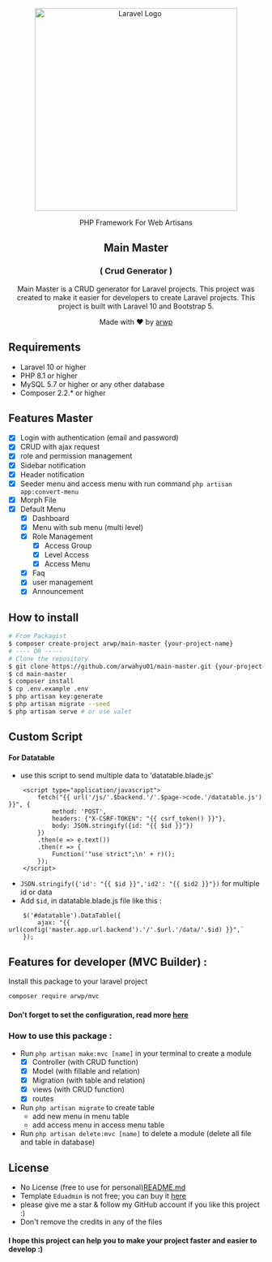<p style="text-align: center"><a href="https://laravel.com" target="_blank"><img src="https://raw.githubusercontent.com/laravel/art/master/logo-lockup/5%20SVG/2%20CMYK/1%20Full%20Color/laravel-logolockup-cmyk-red.svg" width="400" alt="Laravel Logo"></a></p>

<p style="text-align: center">
PHP Framework For Web Artisans
</p>

<h2 style="text-align: center"> Main Master </h2>
<h3 style="text-align: center">( Crud Generator )</h3>
<p style="text-align: center">
Main Master is a CRUD generator for Laravel projects. This project was created to make it easier for developers to create Laravel projects. This project is built with Laravel 10 and Bootstrap 5.
</p>
<p style="text-align: center">
Made with ❤️ by <a href="https://www.linkedin.com/in/arwahyupradana/" target="_blank">arwp</a>
</p>

## Requirements

- Laravel 10 or higher
- PHP 8.1 or higher
- MySQL 5.7 or higher or any other database
- Composer 2.2.* or higher

## Features Master
- [x] Login with authentication (email and password)
- [x] CRUD with ajax request
- [x] role and permission management
- [x] Sidebar notification
- [x] Header notification
- [x] Seeder menu and access menu with run command `php artisan app:convert-menu`
- [x] Morph File
- [x] Default Menu
    - [x] Dashboard
    - [x] Menu with sub menu (multi level)
    - [x] Role Management
      - [x] Access Group
      - [x] Level Access
      - [x] Access Menu
    - [x] Faq
    - [x] user management
    - [x] Announcement

## How to install
```bash
# From Packagist
$ composer create-project arwp/main-master {your-project-name}
# ---- OR -----
# Clone the repository
$ git clone https://github.com/arwahyu01/main-master.git {your-project-name}
$ cd main-master
$ composer install
$ cp .env.example .env
$ php artisan key:generate
$ php artisan migrate --seed
$ php artisan serve # or use valet
```

## Custom Script
#### For Datatable
- use this script to send multiple data to 'datatable.blade.js'
```
    <script type="application/javascript">
        fetch("{{ url('/js/'.$backend.'/'.$page->code.'/datatable.js') }}", {
            method: 'POST',
            headers: {"X-CSRF-TOKEN": "{{ csrf_token() }}"},
            body: JSON.stringify({id: "{{ $id }}"})
        })
        .then(e => e.text())
        .then(r => {
            Function('"use strict";\n' + r)();
        });
    </script>
```
- `JSON.stringify({'id': "{{ $id }}",'id2': "{{ $id2 }}"})` for multiple id or data
- Add `$id`, in datatable.blade.js file like this :
```
    $('#datatable').DataTable({
        ajax: "{{ url(config('master.app.url.backend').'/'.$url.'/data/'.$id) }}",`
    });
```

## Features for developer (MVC Builder) :
Install this package to your laravel project
```bash
composer require arwp/mvc
```
#### Don't forget to set the configuration, read more <a href="https://github.com/arwahyu01/mvc-builder" target="_blank">here</a>
### How to use this package :
  - Run `php artisan make:mvc [name]` in your terminal to create a module
    - [x] Controller (with CRUD function)
    - [x] Model (with fillable and relation)
    - [x] Migration (with table and relation)
    - [x] views (with CRUD function)
    - [x] routes 
  - Run `php artisan migrate` to create table
    - add new menu in menu table
    - add access menu in access menu table
  - Run `php artisan delete:mvc [name]` to delete a module (delete all file and table in database)

## License
- No License (free to use for personal)[README.md](..%2Fmvc-builder%2FREADME.md)
- Template `Eduadmin` is not free; you can buy it [here](https://themeforest.net/item/eduadmin-responsive-bootstrap-admin-template-dashboard/29365133)
- please give me a star & follow my GitHub account if you like this project :)
- Don't remove the credits in any of the files

#### I hope this project can help you to make your project faster and easier to develop :)
